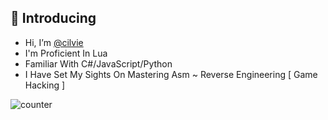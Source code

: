 ## 👻 Introducing

- Hi, I’m [@cilvie](https://github.com/cilvie?tab=repositories)
- I'm Proficient In Lua
- Familiar With С#/JavaScript/Python
- I Have Set My Sights On Mastering Asm ~ Reverse Engineering [ Game Hacking ]

![counter](https://moe-counter.glitch.me/get/@cilvie?theme=asoul) 


